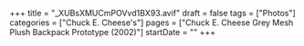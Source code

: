 +++
title = "_XUBsXMUCmPOVvd1BX93.avif"
draft = false
tags = ["Photos"]
categories = ["Chuck E. Cheese's"]
pages = ["Chuck E. Cheese Grey Mesh Plush Backpack Prototype (2002)"]
startDate = ""
+++
